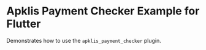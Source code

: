 # Apklis Payment Checker Example for Flutter

Demonstrates how to use the `apklis_payment_checker` plugin.
